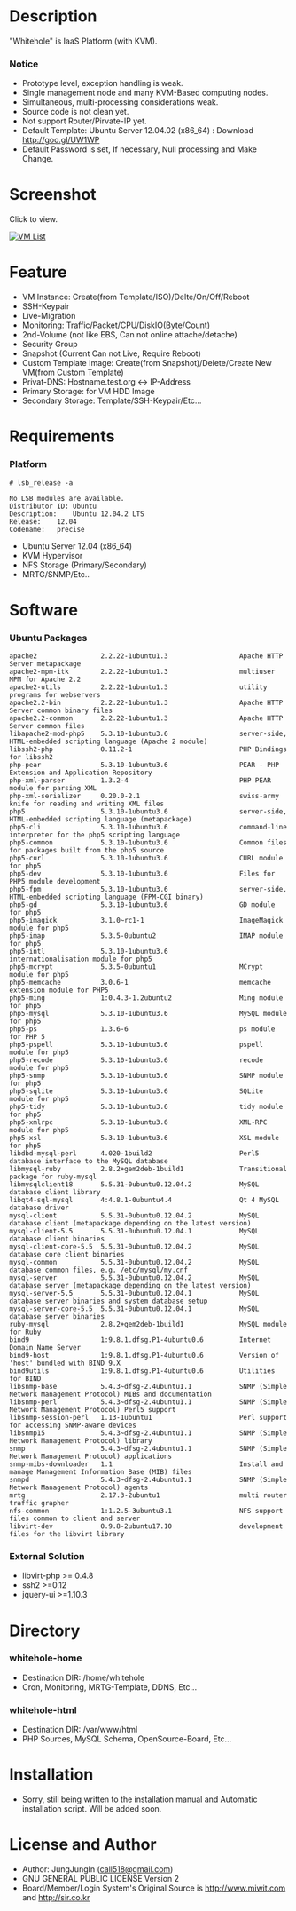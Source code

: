 Description
===========

"Whitehole" is IaaS Platform (with KVM).

### Notice

* Prototype level, exception handling is weak.
* Single management node and many KVM-Based computing nodes.
* Simultaneous, multi-processing considerations weak.
* Source code is not clean yet.
* Not support Router/Pirvate-IP yet.
* Default Template: Ubuntu Server 12.04.02 (x86_64) : Download http://goo.gl/UW1WP
* Default Password is set, If necessary, Null processing and Make Change.

Screenshot
==========

Click to view.

[![VM List](https://raw.github.com/call518/whitehole/master/screenshot/screenshot-whitehole-1.PNG)](https://raw.github.com/call518/whitehole/master/screenshot/screenshot-whitehole-1.PNG)

Feature
=======

* VM Instance: Create(from Template/ISO)/Delte/On/Off/Reboot
* SSH-Keypair
* Live-Migration
* Monitoring: Traffic/Packet/CPU/DiskIO(Byte/Count)
* 2nd-Volume (not like EBS, Can not online attache/detache)
* Security Group
* Snapshot (Current Can not Live, Require Reboot)
* Custom Template Image: Create(from Snapshot)/Delete/Create New VM(from Custom Template)
* Privat-DNS: Hostname.test.org <-> IP-Address
* Primary Storage: for VM HDD Image
* Secondary Storage: Template/SSH-Keypair/Etc...


Requirements
============

### Platform

	# lsb_release -a

	No LSB modules are available.
	Distributor ID:	Ubuntu
	Description:	Ubuntu 12.04.2 LTS
	Release:	12.04
	Codename:	precise

* Ubuntu Server 12.04 (x86_64)
* KVM Hypervisor
* NFS Storage (Primary/Secondary)
* MRTG/SNMP/Etc..

Software
========

### Ubuntu Packages

	apache2                2.2.22-1ubuntu1.3				  Apache HTTP Server metapackage
	apache2-mpm-itk        2.2.22-1ubuntu1.3				  multiuser MPM for Apache 2.2
	apache2-utils          2.2.22-1ubuntu1.3				  utility programs for webservers
	apache2.2-bin          2.2.22-1ubuntu1.3				  Apache HTTP Server common binary files
	apache2.2-common       2.2.22-1ubuntu1.3				  Apache HTTP Server common files
	libapache2-mod-php5    5.3.10-1ubuntu3.6				  server-side, HTML-embedded scripting language (Apache 2 module)
	libssh2-php            0.11.2-1							  PHP Bindings for libssh2
	php-pear               5.3.10-1ubuntu3.6				  PEAR - PHP Extension and Application Repository
	php-xml-parser         1.3.2-4							  PHP PEAR module for parsing XML
	php-xml-serializer     0.20.0-2.1						  swiss-army knife for reading and writing XML files
	php5                   5.3.10-1ubuntu3.6				  server-side, HTML-embedded scripting language (metapackage)
	php5-cli               5.3.10-1ubuntu3.6				  command-line interpreter for the php5 scripting language
	php5-common            5.3.10-1ubuntu3.6				  Common files for packages built from the php5 source
	php5-curl              5.3.10-1ubuntu3.6				  CURL module for php5
	php5-dev               5.3.10-1ubuntu3.6				  Files for PHP5 module development
	php5-fpm               5.3.10-1ubuntu3.6				  server-side, HTML-embedded scripting language (FPM-CGI binary)
	php5-gd                5.3.10-1ubuntu3.6				  GD module for php5
	php5-imagick           3.1.0~rc1-1						  ImageMagick module for php5
	php5-imap              5.3.5-0ubuntu2					  IMAP module for php5
	php5-intl              5.3.10-1ubuntu3.6				  internationalisation module for php5
	php5-mcrypt            5.3.5-0ubuntu1					  MCrypt module for php5
	php5-memcache          3.0.6-1							  memcache extension module for PHP5
	php5-ming              1:0.4.3-1.2ubuntu2				  Ming module for php5
	php5-mysql             5.3.10-1ubuntu3.6				  MySQL module for php5
	php5-ps                1.3.6-6							  ps module for PHP 5
	php5-pspell            5.3.10-1ubuntu3.6				  pspell module for php5
	php5-recode            5.3.10-1ubuntu3.6				  recode module for php5
	php5-snmp              5.3.10-1ubuntu3.6				  SNMP module for php5
	php5-sqlite            5.3.10-1ubuntu3.6				  SQLite module for php5
	php5-tidy              5.3.10-1ubuntu3.6				  tidy module for php5
	php5-xmlrpc            5.3.10-1ubuntu3.6				  XML-RPC module for php5
	php5-xsl               5.3.10-1ubuntu3.6				  XSL module for php5
	libdbd-mysql-perl      4.020-1build2					  Perl5 database interface to the MySQL database
	libmysql-ruby          2.8.2+gem2deb-1build1			  Transitional package for ruby-mysql
	libmysqlclient18       5.5.31-0ubuntu0.12.04.2			  MySQL database client library
	libqt4-sql-mysql       4:4.8.1-0ubuntu4.4				  Qt 4 MySQL database driver
	mysql-client           5.5.31-0ubuntu0.12.04.2			  MySQL database client (metapackage depending on the latest version)
	mysql-client-5.5       5.5.31-0ubuntu0.12.04.1			  MySQL database client binaries
	mysql-client-core-5.5  5.5.31-0ubuntu0.12.04.2			  MySQL database core client binaries
	mysql-common           5.5.31-0ubuntu0.12.04.2			  MySQL database common files, e.g. /etc/mysql/my.cnf
	mysql-server           5.5.31-0ubuntu0.12.04.2			  MySQL database server (metapackage depending on the latest version)
	mysql-server-5.5       5.5.31-0ubuntu0.12.04.1			  MySQL database server binaries and system database setup
	mysql-server-core-5.5  5.5.31-0ubuntu0.12.04.1			  MySQL database server binaries
	ruby-mysql             2.8.2+gem2deb-1build1			  MySQL module for Ruby
    bind9                  1:9.8.1.dfsg.P1-4ubuntu0.6		  Internet Domain Name Server
    bind9-host             1:9.8.1.dfsg.P1-4ubuntu0.6		  Version of 'host' bundled with BIND 9.X
    bind9utils             1:9.8.1.dfsg.P1-4ubuntu0.6		  Utilities for BIND
    libsnmp-base           5.4.3~dfsg-2.4ubuntu1.1            SNMP (Simple Network Management Protocol) MIBs and documentation
    libsnmp-perl           5.4.3~dfsg-2.4ubuntu1.1            SNMP (Simple Network Management Protocol) Perl5 support
    libsnmp-session-perl   1.13-1ubuntu1                      Perl support for accessing SNMP-aware devices
    libsnmp15              5.4.3~dfsg-2.4ubuntu1.1            SNMP (Simple Network Management Protocol) library
    snmp                   5.4.3~dfsg-2.4ubuntu1.1            SNMP (Simple Network Management Protocol) applications
    snmp-mibs-downloader   1.1                                Install and manage Management Information Base (MIB) files
    snmpd                  5.4.3~dfsg-2.4ubuntu1.1            SNMP (Simple Network Management Protocol) agents
    mrtg                   2.17.3-2ubuntu1                    multi router traffic grapher
    nfs-common             1:1.2.5-3ubuntu3.1                 NFS support files common to client and server
    libvirt-dev            0.9.8-2ubuntu17.10                 development files for the libvirt library

### External Solution

* libvirt-php >= 0.4.8
* ssh2 >=0.12
* jquery-ui >=1.10.3

Directory
=========

### whitehole-home

- Destination DIR: /home/whitehole
- Cron, Monitoring, MRTG-Template, DDNS, Etc...

### whitehole-html

- Destination DIR: /var/www/html
- PHP Sources, MySQL Schema, OpenSource-Board, Etc...

Installation
============

- Sorry, still being written to the installation manual and Automatic installation script. Will be added soon.

License and Author
==================

- Author: JungJungIn (<call518@gmail.com>)
- GNU GENERAL PUBLIC LICENSE Version 2
- Board/Member/Login System's Original Source is http://www.miwit.com and http://sir.co.kr
